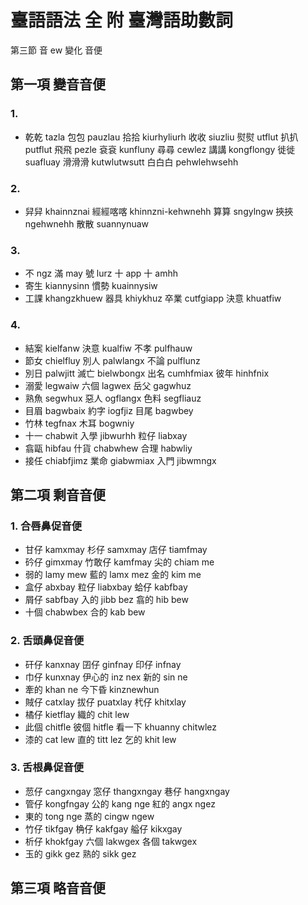 # 臺語語法 全 附 臺灣語助數詞

第三節 音 ew 變化 音便

## 第一項 變音音便

### 1.

* 乾乾 tazla 包包 pauzlau 拾拾 kiurhyliurh 收收 siuzliu 熨熨 utflut 扒扒 putflut 飛飛 pezle 袞袞 kunfluny 尋尋 cewlez 講講 kongflongy 徙徙 suafluay 滑滑滑 kutwlutwsutt 白白白 pehwlehwsehh

### 2.

* 舁舁 khainnznai 經經喀喀 khinnzni-kehwnehh 算算 sngylngw 挾挾 ngehwnehh 散散 suannynuaw

### 3.

* 不 ngz 滿 may 號 lurz 十 app 十 amhh
* 寄生 kiannysinn 慣勢 kuainnysiw
* 工課 khangzkhuew 器具 khiykhuz 卒業 cutfgiapp 決意 khuatfiw

### 4.
* 結案 kielfanw 決意 kualfiw 不孝 pulfhauw
* 節女 chielfluy 別人 palwlangx 不論 pulflunz
* 別日 palwjitt 滅亡 bielwbongx 出名 cumhfmiax 彼年 hinhfnix
* 溺愛 legwaiw 六個 lagwex 岳父 gagwhuz
* 熟魚 segwhux 惡人 ogflangx 色料 segfliauz
* 目眉 bagwbaix 約字 iogfjiz 目尾 bagwbey
* 竹林 tegfnax 木耳 bogwniy
* 十一 chabwit 入學 jibwurhh 粒仔 liabxay
* 翕甌 hibfau 什貨 chabwhew 合理 habwliy
* 接任 chiabfjimz 業命 giabwmiax 入門 jibwmngx

## 第二項 剩音音便

### 1. 合唇鼻促音便

* 甘仔 kamxmay 杉仔 samxmay 店仔 tiamfmay
* 砛仔 gimxmay 竹敢仔 kamfmay 尖的 chiam me
* 弱的 lamy mew 藍的 lamx mez 金的 kim me
* 盒仔 abxbay 粒仔 liabxbay 蛤仔 kabfbay
* 屑仔 sabfbay 入的 jibb bez 翕的 hib bew
* 十個 chabwbex 合的 kab bew

### 2. 舌頭鼻促音便

* 矸仔 kanxnay 囝仔 ginfnay 印仔 infnay
* 巾仔 kunxnay 伊心的 inz nex 新的 sin ne
* 牽的 khan ne 今下昏 kinznewhun
* 賊仔 catxlay 拔仔 puatxlay 杙仔 khitxlay
* 橘仔 kietflay 織的 chit lew
* 此個 chitfle 彼個 hitfle 看一下 khuanny chitwlez
* 漆的 cat lew 直的 titt lez 乞的 khit lew

### 3. 舌根鼻促音便

* 䓤仔 cangxngay 窓仔 thangxngay 巷仔 hangxngay
* 管仔 kongfngay 公的 kang nge 紅的 angx ngez
* 東的 tong nge 蒸的 cingw ngew
* 竹仔 tikfgay 桷仔 kakfgay 艗仔 kikxgay
* 析仔 khokfgay 六個 lakwgex 各個 takwgex
* 玉的 gikk gez 熟的 sikk gez

## 第三項 略音音便
